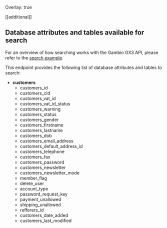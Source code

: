 Overlay: true

[[additional]]

## Database attributes and tables available for search

For an overview of how searching works with the Gambio GX3 API, please refer to the [search example](/gambio-gx3-api/guides/search-example).

This endpoint provides the following list of database attributes and tables to search:

- **customers**
	- customers_id
	- customers_cid
	- customers_vat_id
	- customers_vat_id_status
	- customers_warning
	- customers_status
	- customers_gender
	- customers_firstname
	- customers_lastname
	- customers_dob
	- customers_email_address
	- customers_default_address_id
	- customers_telephone
	- customers_fax
	- customers_password
	- customers_newsletter
	- customers_newsletter_mode
	- member_flag
	- delete_user
	- account_type
	- password_request_key
	- payment_unallowed
	- shipping_unallowed
	- refferers_id
	- customers_date_added
	- customers_last_modified

